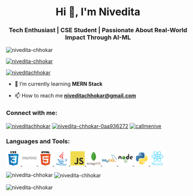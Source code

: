 <h1 align="center">Hi 👋, I'm Nivedita</h1>
<h3 align="center">Tech Enthusiast | CSE Student | Passionate About Real-World Impact Through AI-ML</h3>

<p align="left"> <img src="https://komarev.com/ghpvc/?username=nivedita-chhokar&label=Profile%20views&color=0e75b6&style=flat" alt="nivedita-chhokar" /> </p>

<p align="left"> <a href="https://github.com/ryo-ma/github-profile-trophy"><img src="https://github-profile-trophy.vercel.app/?username=nivedita-chhokar" alt="nivedita-chhokar" /></a> </p>

<p align="left"> <a href="https://twitter.com/niveditachhokar" target="blank"><img src="https://img.shields.io/twitter/follow/niveditachhokar?logo=twitter&style=for-the-badge" alt="niveditachhokar" /></a> </p>

- 🌱 I’m currently learning **MERN Stack**

- 📫 How to reach me **niveditachhokar@gmail.com**

<h3 align="left">Connect with me:</h3>
<p align="left">
<a href="https://twitter.com/niveditachhokar" target="blank"><img align="center" src="https://raw.githubusercontent.com/rahuldkjain/github-profile-readme-generator/master/src/images/icons/Social/twitter.svg" alt="niveditachhokar" height="30" width="40" /></a>
<a href="https://linkedin.com/in/nivedita-chhokar-0aa936272" target="blank"><img align="center" src="https://raw.githubusercontent.com/rahuldkjain/github-profile-readme-generator/master/src/images/icons/Social/linked-in-alt.svg" alt="nivedita-chhokar-0aa936272" height="30" width="40" /></a>
<a href="https://discord.gg/callmenive" target="blank"><img align="center" src="https://raw.githubusercontent.com/rahuldkjain/github-profile-readme-generator/master/src/images/icons/Social/discord.svg" alt="callmenive" height="30" width="40" /></a>
</p>

<h3 align="left">Languages and Tools:</h3>
<p align="left"> <a href="https://www.w3schools.com/css/" target="_blank" rel="noreferrer"> <img src="https://raw.githubusercontent.com/devicons/devicon/master/icons/css3/css3-original-wordmark.svg" alt="css3" width="40" height="40"/> </a> <a href="https://expressjs.com" target="_blank" rel="noreferrer"> <img src="https://raw.githubusercontent.com/devicons/devicon/master/icons/express/express-original-wordmark.svg" alt="express" width="40" height="40"/> </a> <a href="https://www.w3.org/html/" target="_blank" rel="noreferrer"> <img src="https://raw.githubusercontent.com/devicons/devicon/master/icons/html5/html5-original-wordmark.svg" alt="html5" width="40" height="40"/> </a> <a href="https://www.java.com" target="_blank" rel="noreferrer"> <img src="https://raw.githubusercontent.com/devicons/devicon/master/icons/java/java-original.svg" alt="java" width="40" height="40"/> </a> <a href="https://developer.mozilla.org/en-US/docs/Web/JavaScript" target="_blank" rel="noreferrer"> <img src="https://raw.githubusercontent.com/devicons/devicon/master/icons/javascript/javascript-original.svg" alt="javascript" width="40" height="40"/> </a> <a href="https://www.mongodb.com/" target="_blank" rel="noreferrer"> <img src="https://raw.githubusercontent.com/devicons/devicon/master/icons/mongodb/mongodb-original-wordmark.svg" alt="mongodb" width="40" height="40"/> </a> <a href="https://www.mysql.com/" target="_blank" rel="noreferrer"> <img src="https://raw.githubusercontent.com/devicons/devicon/master/icons/mysql/mysql-original-wordmark.svg" alt="mysql" width="40" height="40"/> </a> <a href="https://nodejs.org" target="_blank" rel="noreferrer"> <img src="https://raw.githubusercontent.com/devicons/devicon/master/icons/nodejs/nodejs-original-wordmark.svg" alt="nodejs" width="40" height="40"/> </a> <a href="https://www.python.org" target="_blank" rel="noreferrer"> <img src="https://raw.githubusercontent.com/devicons/devicon/master/icons/python/python-original.svg" alt="python" width="40" height="40"/> </a> <a href="https://reactjs.org/" target="_blank" rel="noreferrer"> <img src="https://raw.githubusercontent.com/devicons/devicon/master/icons/react/react-original-wordmark.svg" alt="react" width="40" height="40"/> </a> </p>

<p><img align="left" src="https://github-readme-stats.vercel.app/api/top-langs?username=nivedita-chhokar&show_icons=true&locale=en&layout=compact" alt="nivedita-chhokar" /></p>

<p>&nbsp;<img align="center" src="https://github-readme-stats.vercel.app/api?username=nivedita-chhokar&show_icons=true&locale=en" alt="nivedita-chhokar" /></p>

<p><img align="center" src="https://github-readme-streak-stats.herokuapp.com/?user=nivedita-chhokar&" alt="nivedita-chhokar" /></p>

